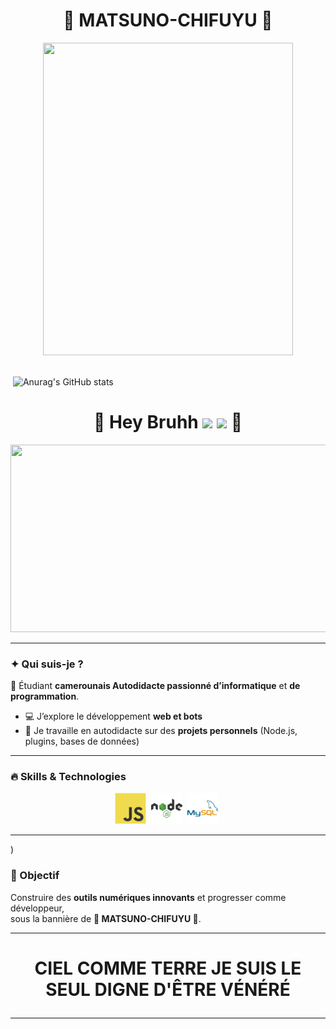 <h1 align="center">
 🎴 MATSUNO-CHIFUYU 🎴  
</h1>

  <div id="header" align="center">

  <!-- Logo / Bannière -->
  <img src="https://files.catbox.moe/7v6bgx.jpeg" width="400" height="500"/>  
  <br><br>

</div>
 
  <!-- Compteur de vues -->
  <img src="https://komarev.com/ghpvc/?username=MatsunoChifuyu&style=flat-square&color=blue" alt=""/>  ![Anurag's GitHub stats](https://github-readme-stats.vercel.app/api?username=MatsunoChifuyu&show_icons=true&theme=radical)

<h1 align="center">
 🎴 Hey Bruhh  
 <img src="https://media.giphy.com/media/hvRJCLFzcasrR4ia7z/giphy.gif" width="30px"/>
  <img src="https://media.giphy.com/media/ASd0Ukj0y3qMM/giphy.gif" width="30px"/>
 🎴
</h1>

<div align="center">
   <img src="https://media.giphy.com/media/dWesBcTLavkZuG35MI/giphy.gif" width="600" height="300"/>
</div>

---

### ✦ Qui suis-je ?  

🎴 Étudiant **camerounais Autodidacte passionné d’informatique** et **de programmation**. 

- 💻 J’explore le développement **web et bots**  
- 🍃 Je travaille en autodidacte sur des **projets personnels** (Node.js, plugins, bases de données)    

---

### 🔥 Skills & Technologies  

<div align="center">

  <!-- Frontend -->
  
  <img src="https://github.com/devicons/devicon/blob/master/icons/javascript/javascript-original.svg" title="JavaScript" alt="JavaScript" width="50" height="50"/>&nbsp;
  <img src="https://github.com/devicons/devicon/blob/master/icons/nodejs/nodejs-original-wordmark.svg" title="NodeJS" alt="NodeJS" width="50" height="50"/>&nbsp;
  <img src="https://github.com/devicons/devicon/blob/master/icons/mysql/mysql-original-wordmark.svg" title="MySQL"  alt="MySQL" width="50" height="50"/>&nbsp;
</div>

---
)

### 🎯 Objectif  

Construire des **outils numériques innovants** et progresser comme développeur,  
sous la bannière de **🎴 MATSUNO-CHIFUYU 🎴**.  

---
<h1 align="center">

CIEL COMME TERRE JE SUIS LE SEUL DIGNE D'ÊTRE VÉNÉRÉ 

</h1>

---
